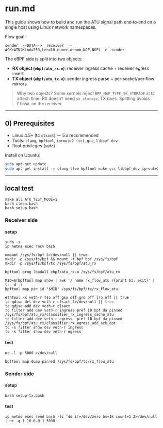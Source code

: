 # run.md

This guide shows how to build and run the ATU signal path end‑to‑end on a single host using Linux network namespaces.

Flow goal:
```
sender  --DATA-->  receiver  --ACK+ATU(Kind=253,Len=10,numer,denom,NOP,NOP)-->  sender
```

The eBPF side is split into two objects:
- **RX object (`ebpf/atu_rx.o`)**: receiver ingress cache + receiver egress insert
- **TX object (`ebpf/atu_tx.o`)**: sender ingress parse + per‑socket/per‑flow mirrors

> Why two objects? Some kernels reject `BPF_MAP_TYPE_SK_STORAGE` at tc attach time. RX doesn’t need `sk_storage`, TX does. Splitting avoids `EINVAL` on the receiver.

---

## 0) Prerequisites
- Linux 4.5+ (tc `clsact`) — 5.x recommended
- Tools: `clang`, `bpftool`, `iproute2 (tc)`, `gcc`, `libbpf-dev`
- Root privileges (`sudo`)

Install on Ubuntu:
```bash
sudo apt-get update
sudo apt-get install -y clang llvm bpftool make gcc libbpf-dev iproute2 net-tools ethtool
```

---

## local test

```
make all ATU_TEST_MODE=1
bash clean.bash
bash setup.bash
```

### Receiver side

#### setup
```
sudo -s
ip netns exec recv bash

umount /sys/fs/bpf 2>/dev/null || true
mkdir -p /sys/fs/bpf && mount -t bpf bpf /sys/fs/bpf
mkdir -p /sys/fs/bpf/tc /sys/fs/bpf/atu_rx 

bpftool prog loadall ebpf/atu_rx.o /sys/fs/bpf/atu_rx

MID=$(bpftool map show | awk '/ name rx_flow_atu /{print $1; exit}' | tr -d :)
bpftool map pin id "$MID" /sys/fs/bpf/tc/rx_flow_atu

ethtool -K veth-r tso off gso off gro off lro off || true
tc qdisc del dev veth-r clsact 2>/dev/null || true
tc qdisc add dev veth-r clsact 
tc filter add dev veth-r ingress pref 10 bpf da pinned /sys/fs/bpf/atu_rx/classifier_rx_ingress_cache_atu
tc filter add dev veth-r egress  pref 10 bpf da pinned /sys/fs/bpf/atu_rx/classifier_rx_egress_add_ack_opt
tc -s filter show dev veth-r ingress
tc -s filter show dev veth-r egress
```
#### test
```
nc -l -p 5000 >/dev/null

bpftool map dump pinned /sys/fs/bpf/tc/rx_flow_atu
```

### Sender side

#### setup
```
bash setup-tx.bash
```
#### test
```
ip netns exec send bash -lc 'dd if=/dev/zero bs=1k count=1 2>/dev/null | nc -q 1 10.0.0.1 5000'
```
